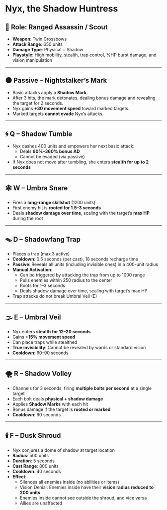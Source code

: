# Nyx, the Shadow Huntress

## 🎯 Role: Ranged Assassin / Scout
- **Weapon**: Twin Crossbows  
- **Attack Range**: 650 units  
- **Damage Type**: Physical + Shadow  
- **Playstyle**: High mobility, stealth, trap control, %HP burst damage, and vision manipulation

---

## 🌑 Passive – Nightstalker’s Mark
- Basic attacks apply a **Shadow Mark**.
- After 3 hits, the mark detonates, dealing bonus damage and revealing the target for 2 seconds.
- Nyx gains **+30 movement speed** toward marked targets.
- Marked targets **cannot evade** Nyx’s attacks.

---

## 🌀 Q – Shadow Tumble
- Nyx dashes 400 units and empowers her next basic attack:
  - Deals **60%–360% bonus AD**
  - Cannot be evaded (via passive)
- If Nyx does not move after tumbling, she enters **stealth for up to 2 seconds**

---

## 🕸️ W – Umbra Snare
- Fires a **long-range skillshot** (1200 units)
- First enemy hit is **rooted for 1.5–3 seconds**
- Deals **shadow damage over time**, scaling with the target’s **max HP** during the root

---

## 🪤 D – Shadowfang Trap
- Places a trap (max 3 active)
- **Cooldown**: 0.5 seconds (per cast), 18 seconds recharge time
- **Passive**: Reveals all units (including invisible ones) in a 400-unit radius
- **Manual Activation**:
  - Can be triggered by attacking the trap from up to 1000 range
  - Pulls enemies within 250 radius to the center
  - Roots for 1–3 seconds
  - Deals shadow damage over time, scaling with target’s max HP
- Trap attacks do not break Umbral Veil (E)

---

## 🌫️ E – Umbral Veil
- Nyx enters **stealth for 12–20 seconds**
- Gains **+15% movement speed**
- Can place traps while stealthed
- **True invisibility**: Cannot be revealed by wards or standard vision
- **Cooldown**: 60–90 seconds

---

## 🌪️ R – Shadow Volley
- Channels for 3 seconds, firing **multiple bolts per second** at a single target
- Each bolt deals **physical + shadow damage**
- Applies **Shadow Marks** with each hit
- Bonus damage if the target is **rooted or marked**
- **Cooldown**: 90 seconds

---

## 🕯️ F – Dusk Shroud
- Nyx conjures a dome of shadow at target location
- **Radius**: 500 units  
- **Duration**: 5 seconds  
- **Cast Range**: 800 units  
- **Cooldown**: 40 seconds  
- **Effect**:
  - Silences all enemies inside (no abilities or items)
  - Vision Denial: Enemies inside have their **vision radius reduced to 200 units**
  - Enemies inside cannot see outside the shroud, and vice versa
  - Allies are unaffected
